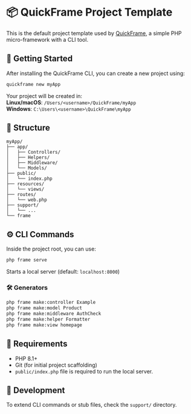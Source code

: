# 📦 QuickFrame Project Template

This is the default project template used by [QuickFrame](https://github.com/PierrOwO/quickframe-installer), a simple PHP micro-framework with a CLI tool.

## 🚀 Getting Started

After installing the QuickFrame CLI, you can create a new project using:

```bash
quickframe new myApp
```

Your project will be created in:  
**Linux/macOS**: `/Users/<username>/QuickFrame/myApp`  
**Windows**: `C:\Users\<username>\QuickFrame\myApp`

## 📂 Structure

```
myApp/
├── app/
│   ├── Controllers/
│   ├── Helpers/
│   ├── Middleware/
│   └── Models/
├── public/
│   └── index.php
├── resources/
│   └── views/
├── routes/
│   └── web.php
├── support/
│   └── ...
└── frame
```

## ⚙️ CLI Commands

Inside the project root, you can use:

```bash
php frame serve
```

Starts a local server (default: `localhost:8000`)

### 🛠 Generators

```bash
php frame make:controller Example
php frame make:model Product
php frame make:middleware AuthCheck
php frame make:helper Formatter
php frame make:view homepage
```

## 📡 Requirements

- PHP 8.1+
- Git (for initial project scaffolding)
- `public/index.php` file is required to run the local server.

## 🔧 Development

To extend CLI commands or stub files, check the `support/` directory.

